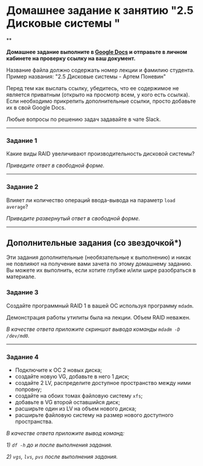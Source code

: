 # Домашнее задание к занятию "2.5 Дисковые системы "

**

**Домашнее задание выполните в [Google Docs](https://docs.google.com/) и отправьте в личном кабинете на проверку ссылку на ваш документ.**

Название файла должно содержать номер лекции и фамилию студента. Пример названия: "2.5 Дисковые системы - Артем Поневин"

Перед тем как выслать ссылку, убедитесь, что ее содержимое не является приватным (открыто на просмотр всем, у кого есть ссылка). Если необходимо прикрепить дополнительные ссылки, просто добавьте их в свой Google Docs.

Любые вопросы по решению задач задавайте в чате Slack.

---

### Задание 1

Какие виды RAID увеличивают производительность дисковой системы?

*Приведите ответ в свободной форме.*

---

### Задание 2

Влияет ли количество операций ввода-вывода на параметр `load average`?

*Приведите развернутый ответ в свободной форме.*

---

## Дополнительные задания (со звездочкой*)
Эти задания дополнительные (необязательные к выполнению) и никак не повлияют на получение вами зачета по этому домашнему заданию. Вы можете их выполнить, если хотите глубже и/или шире разобраться в материале.

### Задание 3

Создайте программный RAID 1 в вашей ОС используя программу `mdadm`.

Демонстрация работы утилиты была на лекции. Объем RAID неважен.

*В качестве ответа приложите скриншот вывода команды `mdadm -D /dev/md0`.*

---

### Задание 4

* Подключите к ОС 2 новых диска;
* создайте новую VG, добавьте в него 1 диск;
* создайте 2 LV, распределите доступное пространство между ними попровну;
* создайте на обоих томах файловую систему `xfs`;
* добавьте в VG второй оставшийся диск;
* расширьте один из LV на объем нового диска;
* расширьте файловую систему на размер нового доступного пространства.

*В качестве ответа приложите вывод команд:*

*1) `df -h` до и после выполнения задания.*

*2) `vgs`, `lvs`, `pvs` после выполнения задания.*


